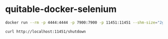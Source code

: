 # quitable-docker-selenium

```bash
docker run --rm -p 4444:4444 -p 7900:7900 -p 11451:11451 --shm-size="2g" nakanishi123/quitable-docker-selenium:131.0
```

```bash
curl http://localhost:11451/shutdown
```
